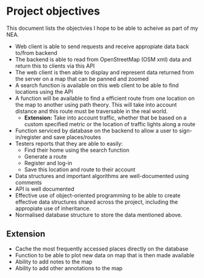 # Project objectives

This document lists the objectvies I hope to be able to acheive as part of my NEA.

- Web client is able to send requests and receive appropiate data back to/from backend 
- The backend is able to read from OpenStreetMap (OSM xml) data and return this to clients via this API
- The web client is then able to display and represent data returned from the server on a map that can be panned and zoomed
- A search function is available on this web client to be able to find locations using the API
- A function will be available to find a efficient route from one location on the map to another using path theory. This will take into account distance and this route must be traversable in the real world.
    - **Extension:** Take into account traffic, whether that be based on a custom specified metric or the location of traffic lights along a route
- Function serviced by database on the backend to allow a user to sign-in/register and save places/routes
- Testers reports that they are able to easily:
    - Find their home using the search function
    - Generate a route
    - Register and log-in
    - Save this location and route to their account
- Data structures and important algorithms are well-documented using comments
- API is well documented
- Effective use of object-oriented programming to be able to create effective data structures shared across the project, including the appropiate use of inheritance.
- Normalised database structure to store the data mentioned above.

## Extension
- Cache the most frequently accessed places directly on the database
- Function to be able to plot new data on map that is then made available
- Ability to add notes to the map
- Ability to add other annotations to the map
